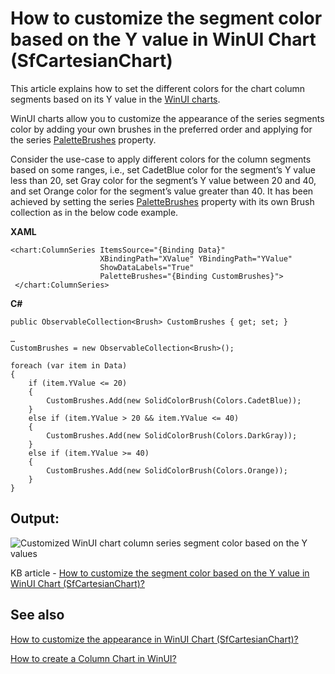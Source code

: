 # How to customize the segment color based on the Y value in WinUI Chart (SfCartesianChart)

This article explains how to set the different colors for the chart column segments based on its Y value in the [WinUI charts](https://www.syncfusion.com/winui-controls/charts).

WinUI charts allow you to customize the appearance of the series segments color by adding your own brushes in the preferred order and applying for the series [PaletteBrushes](https://help.syncfusion.com/cr/winui/Syncfusion.UI.Xaml.Charts.ChartSeriesBase.html#Syncfusion_UI_Xaml_Charts_ChartSeriesBase_PaletteBrushes) property.

Consider the use-case to apply different colors for the column segments based on some ranges, i.e., set CadetBlue color for the segment’s Y value less than 20, set Gray color for the segment’s Y value between 20 and 40, and set Orange color for the segment’s value greater than 40. It has been achieved by setting the series [PaletteBrushes](https://help.syncfusion.com/cr/winui/Syncfusion.UI.Xaml.Charts.ChartSeriesBase.html#Syncfusion_UI_Xaml_Charts_ChartSeriesBase_PaletteBrushes) property with its own Brush collection as in the below code example.

**XAML**

```
<chart:ColumnSeries ItemsSource="{Binding Data}"
                    XBindingPath="XValue" YBindingPath="YValue"
                    ShowDataLabels="True"
                    PaletteBrushes="{Binding CustomBrushes}">
 </chart:ColumnSeries>
```

**C#**

```
public ObservableCollection<Brush> CustomBrushes { get; set; }

…
CustomBrushes = new ObservableCollection<Brush>();

foreach (var item in Data)
{
    if (item.YValue <= 20)
    {
        CustomBrushes.Add(new SolidColorBrush(Colors.CadetBlue));
    }
    else if (item.YValue > 20 && item.YValue <= 40)
    {
        CustomBrushes.Add(new SolidColorBrush(Colors.DarkGray));
    }
    else if (item.YValue >= 40) 
    {
        CustomBrushes.Add(new SolidColorBrush(Colors.Orange));
    }
}
```

## Output:

![Customized WinUI chart column series segment color based on the Y values](https://user-images.githubusercontent.com/53489303/193756740-cd6db33b-6100-4dd3-8891-71c53bec5eb6.png)

KB article - [How to customize the segment color based on the Y value in WinUI Chart (SfCartesianChart)?](https://www.syncfusion.com/kb/13660/how-to-customize-the-segment-color-based-on-the-y-value-in-winui-chart-sfcartesianchart)

## See also

[How to customize the appearance in WinUI Chart (SfCartesianChart)?](https://help.syncfusion.com/winui/cartesian-charts/appearance)

[How to create a Column Chart in WinUI?](https://www.syncfusion.com/kb/13539/how-to-create-a-column-chart-in-winui)
